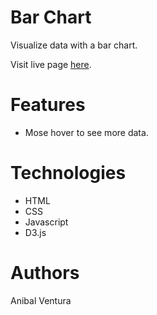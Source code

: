 # Bar Chart

Visualize data with a bar chart.

Visit live page [here](https://anibalventura.github.io/learning-webdev/freecodecamp/bar-chart).

# Features

- Mose hover to see more data.

# Technologies

- HTML
- CSS
- Javascript
- D3.js

# Authors

Anibal Ventura
